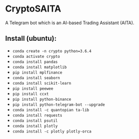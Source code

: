 # CryptoSAITA

A Telegram bot which is an AI-based Trading Assistant (AITA).

## Install (ubuntu):
- `conda create -n crypto python=3.6.4`
- `conda activate crypto`
- `conda install pandas`
- `conda install matplotlib`
- `pip install mplfinance`
- `conda install seaborn`
- `conda install scikit-learn`
- `pip install peewee`
- `pip install ccxt`
- `pip install python-binance`
- `pip install python-telegram-bot --upgrade`
- `conda install -c quantopian ta-lib`
- `conda install requests`
- `conda install psutil`
- `conda install plotly`
- `conda install -c plotly plotly-orca`
